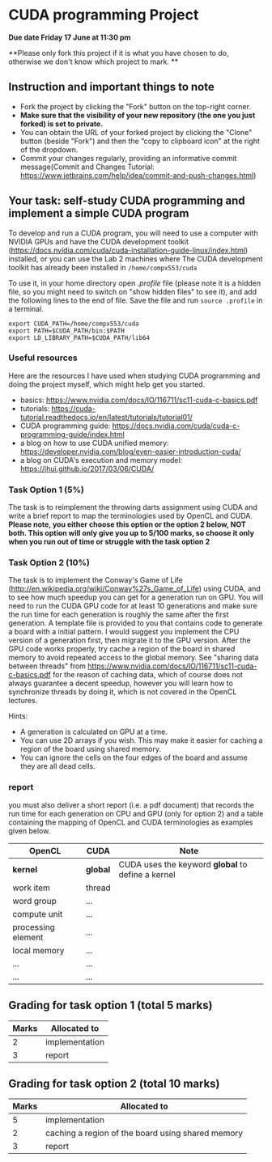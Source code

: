 # CUDA programming Project

**Due date Friday 17 June at 11:30 pm**

**Please only fork this project if it is what you have chosen to do, otherwise we don't know which project to mark. **

## Instruction and important things to note

* Fork the project by clicking the "Fork" button on the top-right corner.
* **Make sure that the visibility of your new repository (the one you just forked) is set to private.**
* You can obtain the URL of your forked project by clicking the "Clone" button (beside "Fork") and then the “copy to clipboard icon" at the right of the dropdown.
* Commit your changes regularly, providing an informative commit message(Commit and Changes Tutorial: https://www.jetbrains.com/help/idea/commit-and-push-changes.html)


## Your task: self-study CUDA programming and implement a simple CUDA program ##

To develop and run a CUDA program, you will need to use a computer with NVIDIA GPUs and have the CUDA development toolkit (https://docs.nvidia.com/cuda/cuda-installation-guide-linux/index.html) installed, or you can use the Lab 2 machines where The CUDA development toolkit has already been installed in  ```/home/compx553/cuda```

To use it, in your home directory open _.profile_ file (please note it is a hidden file, so you might need to switch on "show hidden files" to see it), and add the following lines to the end of file. Save the file and run ```source .profile``` 
in a terminal.

```
export CUDA_PATH=/home/compx553/cuda
export PATH=$CUDA_PATH/bin:$PATH
export LD_LIBRARY_PATH=$CUDA_PATH/lib64
```

### Useful resources ###

Here are the resources I have used when studying CUDA programming and doing the project myself, which might help get you started.

* basics: https://www.nvidia.com/docs/IO/116711/sc11-cuda-c-basics.pdf
* tutorials: https://cuda-tutorial.readthedocs.io/en/latest/tutorials/tutorial01/
* CUDA programming guide: https://docs.nvidia.com/cuda/cuda-c-programming-guide/index.html
* a blog on how to use CUDA unified memory: https://developer.nvidia.com/blog/even-easier-introduction-cuda/
* a blog on CUDA's execution and memory model: https://jhui.github.io/2017/03/06/CUDA/

### Task Option 1 (5%)
The task is to reimplement the throwing darts assignment using CUDA and write a  brief report to map the terminologies used by OpenCL and CUDA. **Please note, you either choose this option or the option 2 below, NOT both. This option will only give you up to 5/100 marks, so choose it only when you run out of time or struggle with the task option 2** 

### Task Option 2 (10%)

The task is to implement the Conway's Game of Life (http://en.wikipedia.org/wiki/Conway%27s_Game_of_Life) using CUDA, and to see how much speedup you can get for a generation run on GPU. You will need to run the CUDA GPU code for at least 10 generations and make sure the run time for each generation is roughly the same after the first generation. A template file is provided to you that contains code to generate a board with a initial pattern. I would suggest you implement the CPU version of a generation first, then migrate it to the GPU version. After the GPU code works properly, try cache a region of the board in shared memory to avoid repeated access to the global memory. See "sharing data between threads" from https://www.nvidia.com/docs/IO/116711/sc11-cuda-c-basics.pdf for the reason of caching data, which of course does not always guarantee a decent speedup, however you will learn how to synchronize threads by doing it, which is not covered in the OpenCL lectures.   

Hints:
* A generation is calculated on GPU at a time. 
* You can use 2D arrays if you wish. This may make it easier for caching a region of the board using shared memory.
* You can ignore the cells on the four edges of the board and assume they are all dead cells. 

### report ###
you must also deliver a short report (i.e. a pdf document) that records the run time for each generation on CPU and GPU (only for option 2) and a table containing the mapping of OpenCL and CUDA terminologies as examples given below. 


|OpenCL|CUDA| Note |
|-----|--------|-------------------|
| __kernel__ | __global__ | CUDA uses the keyword __global__ to define a kernel|
|work item | thread| |
|word group | ... | |
| compute unit | ... | |     
| processing element | ... | |     
| local memory | ... | |     
| ... | ... | |     
| ... | ... | |     


## Grading for task option 1 (total 5 marks)

|Marks|Allocated to|
|-----|--------|
|2 | implementation|
|3 | report | 


## Grading for task option 2 (total 10 marks)

|Marks|Allocated to|
|-----|--------|
|5 | implementation|
|2 | caching a region of the board using shared memory| 
|3 | report | 


